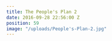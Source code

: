 ```yaml
---
title: The People's Plan 2
date: 2016-09-28 22:56:00 Z
position: 59
image: "/uploads/People's-Plan-2.jpg"
---
```


